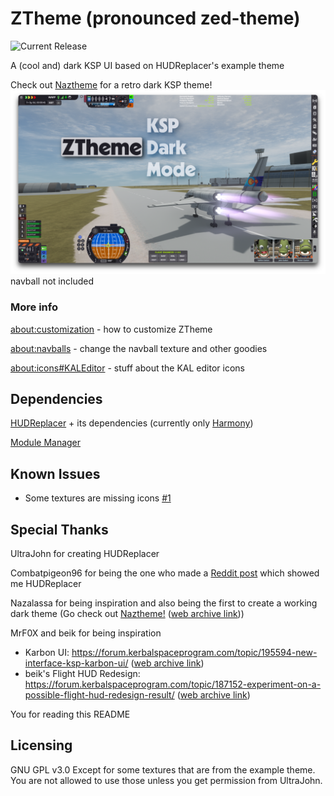 # ZTheme (pronounced zed-theme)
![Current Release](https://img.shields.io/github/v/release/zapSNH/ZTheme)

A (cool and) dark KSP UI based on HUDReplacer's example theme

Check out [Naztheme](codeberg.org/Nazalassa/Naztheme) for a retro dark KSP theme!
[![very neat](https://github.com/zapSNH/ZTheme-Files/blob/main/banner.png?raw=true "very neat")](https://github.com/zapSNH/ZTheme-Files/blob/main/banner.png?raw=true "very neat")
navball not included

### More info

[about:customization](https://zapsnh.github.io/ZTheme/customization) - how to customize ZTheme

[about:navballs](https://zapsnh.github.io/ZTheme/navballs) - change the navball texture and other goodies

[about:icons#KALEditor](https://zapsnh.github.io/ZTheme/icons) - stuff about the KAL editor icons


## Dependencies
[HUDReplacer](https://github.com/UltraJohn/HUDReplacer/releases "HUDReplacer") + its dependencies (currently only [Harmony](https://github.com/KSPModdingLibs/HarmonyKSP/releases "Harmony"))

[Module Manager](https://github.com/sarbian/ModuleManager "Module Manager")

## Known Issues
 - Some textures are missing icons [#1](https://github.com/zapSNH/ZTheme/issues/1 "#1")


## Special Thanks
UltraJohn for creating HUDReplacer


Combatpigeon96 for being the one who made a [Reddit post](https://www.reddit.com/r/KerbalSpaceProgram/comments/12et06i/are_there_any_mods_that_change_the_look_of_the_ui/ "Reddit Post") which showed me HUDReplacer


Nazalassa for being inspiration and also being the first to create a working dark theme (Go check out [Naztheme!](https://forum.kerbalspaceprogram.com/index.php?/topic/216234-112x-naztheme-an-alternate-theme-for-ksp/ "Naztheme!") ([web archive link](https://web.archive.org/web/20230525112416/https://forum.kerbalspaceprogram.com/index.php?/topic/216234-112x-naztheme-an-alternate-theme-for-ksp/)))


MrF0X and beik for being inspiration
- Karbon UI: https://forum.kerbalspaceprogram.com/topic/195594-new-interface-ksp-karbon-ui/ ([web archive link](https://web.archive.org/web/20240531231118/https://forum.kerbalspaceprogram.com/topic/195594-new-interface-ksp-karbon-ui/))
- beik's Flight HUD Redesign: https://forum.kerbalspaceprogram.com/topic/187152-experiment-on-a-possible-flight-hud-redesign-result/ ([web archive link](https://web.archive.org/web/20240607193500/https://forum.kerbalspaceprogram.com/topic/187152-experiment-on-a-possible-flight-hud-redesign-result/))


You for reading this README

## Licensing
GNU GPL v3.0
Except for some textures that are from the example theme. You are not allowed to use those unless you get permission from UltraJohn.
